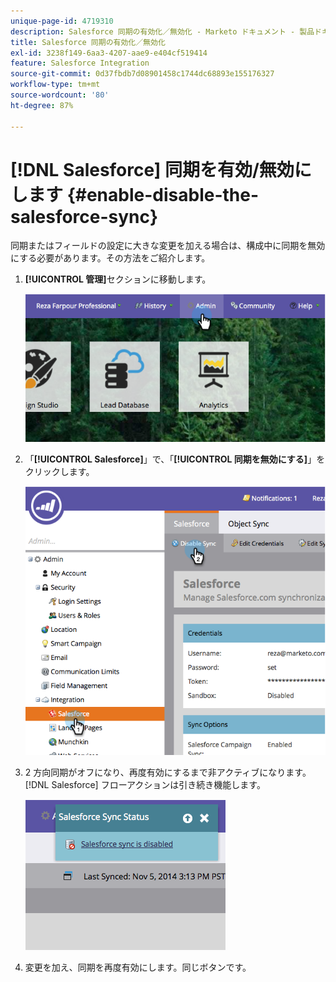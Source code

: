 ```yaml
---
unique-page-id: 4719310
description: Salesforce 同期の有効化／無効化 - Marketo ドキュメント - 製品ドキュメント
title: Salesforce 同期の有効化／無効化
exl-id: 3238f149-6aa3-4207-aae9-e404cf519414
feature: Salesforce Integration
source-git-commit: 0d37fbdb7d08901458c1744dc68893e155176327
workflow-type: tm+mt
source-wordcount: '80'
ht-degree: 87%

---
```


# [!DNL Salesforce] 同期を有効/無効にします {#enable-disable-the-salesforce-sync}

同期またはフィールドの設定に大きな変更を加える場合は、構成中に同期を無効にする必要があります。その方法をご紹介します。

1. **[!UICONTROL 管理]**&#x200B;セクションに移動します。

   ![](assets/image2014-12-10-13-3a24-3a35.png)

1. 「**[!UICONTROL Salesforce]**」で、「**[!UICONTROL 同期を無効にする]**」をクリックします。

   ![](assets/image2014-12-10-13-3a24-3a47.png)

1. 2 方向同期がオフになり、再度有効にするまで非アクティブになります。[!DNL Salesforce] フローアクションは引き続き機能します。

   ![](assets/image2014-12-10-13-3a24-3a58.png)

1. 変更を加え、同期を再度有効にします。同じボタンです。
